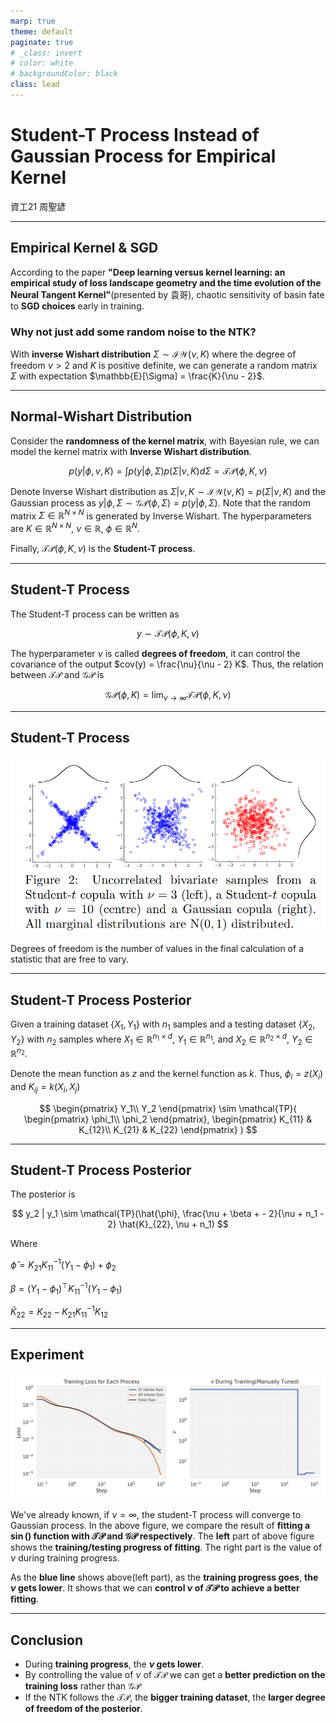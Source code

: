 ```yaml
---
marp: true
theme: default
paginate: true
# _class: invert
# color: white
# backgroundColor: black
class: lead
---
```


# Student-T Process Instead of Gaussian Process for Empirical Kernel

資工21 周聖諺

---

## Empirical Kernel & SGD

According to the paper **"Deep learning versus kernel learning: an empirical study of loss landscape geometry and the time evolution of the Neural Tangent Kernel"**(presented by 袁哥), chaotic sensitivity of basin fate to **SGD choices** early in training.

### Why not just add some random noise to the NTK?

With **inverse Wishart distribution** $\Sigma \sim \mathcal{IW}(\nu, K)$ where the degree of freedom $\nu > 2$ and $K$ is positive definite, we can generate a random matrix $\Sigma$ with expectation $\mathbb{E}[\Sigma] = \frac{K}{\nu - 2}$. 

---

## Normal-Wishart Distribution

Consider the **randomness of the kernel matrix**, with Bayesian rule, we can model the kernel matrix with **Inverse Wishart distribution**.

$$
p(y | \phi, \nu, K) = \int p(y | \phi, \Sigma) p(\Sigma | \nu, K) d \Sigma = \mathcal{TP}(\phi, K, \nu)
$$

Denote Inverse Wishart distribution as $\Sigma | \nu, K \sim \mathcal{IW}(\nu, K) = p(\Sigma | \nu, K)$ and the Gaussian process as $y | \phi, \Sigma \sim \mathcal{GP}(\phi, \Sigma) = p(y | \phi, \Sigma)$. Note that the random matrix $\Sigma \in \mathbb{R}^{N \times N}$ is generated by Inverse Wishart. The hyperparameters are $K \in \mathbb{R}^{N \times N}$, $\nu \in \mathbb{R}$, $\phi \in \mathbb{R}^N$.

Finally, $\mathcal{TP}(\phi, K, \nu)$ is the **Student-T process**.

---

## Student-T Process 

The Student-T process can be written as

$$
y \sim \mathcal{TP}(\phi, K, \nu)
$$

<!-- $$
\mathbin{E}[y] = \phi
$$

$$
\mathbin{COV}[y] = \frac{\nu}{\nu - 2} K
$$ -->

The hyperparameter $\nu$ is called **degrees of freedom**, it can control the covariance of the output $cov(y) = \frac{\nu}{\nu - 2} K$. Thus, the relation between $\mathcal{TP}$ and $\mathcal{GP}$ is 

$$
\mathcal{GP}(\phi, K) = \lim_{\nu \to \infty} \mathcal{TP}(\phi, K, \nu)
$$

---

## Student-T Process 

![width:900px](stp-ntk/bivariate_stp_gp.png)

Degrees of freedom is the number of values in the final calculation of a statistic that are free to vary.

---

## Student-T Process Posterior

Given a training dataset $\{ X_1, Y_1 \}$ with $n_1$ samples and a testing dataset $\{ X_2, Y_2 \}$ with $n_2$ samples  where $X_1 \in \mathbb{R}^{n_1 \times d}$,  $Y_1 \in \mathbb{R}^{n_1}$, and $X_2 \in \mathbb{R}^{n_2 \times d}$,  $Y_2 \in \mathbb{R}^{n_2}$. 

Denote the mean function as $z$ and the kernel function as $k$. Thus, $\phi_i = z(X_i)$ and $K_{ij} = k(X_i, X_j)$

$$
\begin{pmatrix}
Y_1\\
Y_2
\end{pmatrix}
\sim 
\mathcal{TP}(
    \begin{pmatrix}
    \phi_1\\
    \phi_2
    \end{pmatrix},
    \begin{pmatrix}
    K_{11} & K_{12}\\
    K_{21} & K_{22}
    \end{pmatrix}
)
$$

---

## Student-T Process Posterior

The posterior is 

$$
y_2 | y_1 \sim \mathcal{TP}(\hat{\phi}, \frac{\nu + \beta + - 2}{\nu + n_1 - 2} \hat{K}_{22}, \nu + n_1)
$$

Where 

$\hat{\phi} = K_{21} K_{11}^{-1} (Y_1 - \phi_1) + \phi_2$

$\beta = (Y_1 - \phi_1)^{\top} K_{11}^{-1} (Y_1 - \phi_1)$

$\hat{K}_{22} = K_{22} - K_{21} K_{11}^{-1} K_{12}$

---

## Experiment

![width:600px](./stp-ntk/stp-ntk.png)

We've already known, if $\nu = \infty$, the student-T process will converge to Gaussian process. In the above figure, we compare the result of **fitting a $\sin()$ function with $\mathcal{TP}$ and $\mathcal{GP}$ respectively**. The **left** part of above figure shows the **training/testing progress of fitting**. The right part is the value of $\nu$ during training progress.

As the **blue line** shows above(left part), as the **training progress goes**, **the $\nu$ gets lower**. It shows that we can **control $\nu$ of $\mathcal{TP}$ to achieve a better fitting**.

---

## Conclusion

- During **training progress**, the **$\nu$ gets lower**.
- By controlling the value of $\nu$ of $\mathcal{TP}$ we can get a **better prediction on the training loss** rather than $\mathcal{GP}$ 
- If the NTK follows the $\mathcal{TP}$,  the **bigger training dataset**, the **larger degree of freedom of the posterior**.